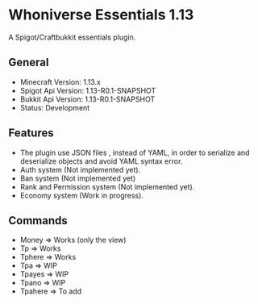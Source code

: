 # Whoniverse Essentials 1.13
A Spigot/Craftbukkit essentials plugin.

## General
* Minecraft Version: 1.13.x
* Spigot Api Version: 1.13-R0.1-SNAPSHOT
* Bukkit Api Version: 1.13-R0.1-SNAPSHOT
* Status: Development

## Features
* The plugin use JSON files , instead of YAML, in order to serialize and deserialize objects and avoid YAML syntax error.
* Auth system (Not implemented yet).
* Ban system (Not implemented yet)
* Rank and Permission system (Not implemented yet).
* Economy system (Work in progress).

## Commands
* Money => Works (only the view)
* Tp => Works
* Tphere => Works
* Tpa => WIP
* Tpayes => WIP
* Tpano => WIP
* Tpahere => To add
